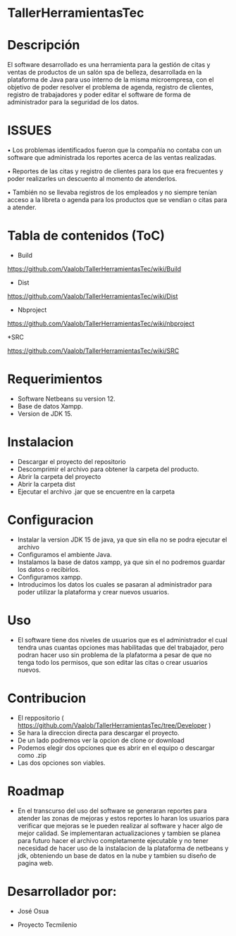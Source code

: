 # TallerHerramientasTec
# Descripción

El software desarrollado es una herramienta para la gestión de citas y ventas de productos de un salón spa de belleza, desarrollada en la plataforma de Java para uso interno de la misma microempresa, con el objetivo de poder resolver el problema de agenda, registro de clientes, registro de trabajadores y poder editar el software de forma de administrador para la seguridad de los datos.

# ISSUES

•	Los problemas identificados fueron que la compañía no contaba 
con un software que administrada los reportes acerca de las ventas realizadas.

•	Reportes de las citas y registro de clientes para los que era frecuentes 
y poder realizarles un descuento al momento de atenderlos.

•	También no se llevaba registros de los empleados y no siempre tenían acceso a la libreta 
o agenda para los productos que se vendían o citas para a atender.

# Tabla de contenidos (ToC)

* Build

https://github.com/Vaalob/TallerHerramientasTec/wiki/Build

* Dist
 
https://github.com/Vaalob/TallerHerramientasTec/wiki/Dist

* Nbproject

https://github.com/Vaalob/TallerHerramientasTec/wiki/nbproject

*SRC

https://github.com/Vaalob/TallerHerramientasTec/wiki/SRC

# Requerimientos

* Software Netbeans su version 12.
* Base de datos Xampp.
* Version de JDK 15.

# Instalacion

* Descargar el proyecto del repositorio
* Descomprimir el archivo para obtener la carpeta del producto.
* Abrir la carpeta del proyecto
* Abrir la carpeta dist
* Ejecutar el archivo .jar que se encuentre en la carpeta

# Configuracion

* Instalar la version JDK 15 de java, ya que sin ella no se podra ejecutar el archivo
* Configuramos el ambiente Java.
* Instalamos la base de datos xampp, ya que sin el no podremos guardar los datos o recibirlos.
* Configuramos xampp.
* Introducimos los datos los cuales se pasaran al administrador para poder utilizar la plataforma y crear nuevos usuarios.

# Uso

* El software tiene dos niveles de usuarios que es el administrador el cual tendra unas cuantas opciones mas habilitadas que del trabajador, pero podran hacer uso sin problema de la plafatorma a pesar de que no tenga todo los permisos, que son editar las citas o crear usuarios nuevos.

# Contribucion

* El reppositorio ( https://github.com/Vaalob/TallerHerramientasTec/tree/Developer )
* Se hara la direccion directa para descargar el proyecto.
* De un lado podremos ver la opcion de clone or download
* Podemos elegir dos opciones que es abrir en el equipo o descargar como .zip
* Las dos opciones son viables.

# Roadmap

* En el transcurso del uso del software se generaran reportes para atender las zonas de mejoras y estos reportes lo haran los usuarios para verificar que mejoras se le pueden realizar al software y hacer algo de mejor calidad. Se implementaran actualizaciones y tambien se planea para futuro hacer el archivo completamente ejecutable y no tener necesidad de hacer uso de la instalacion de la plataforma de netbeans y jdk, obteniendo un base de datos en la nube y tambien su diseño de pagina web.

# Desarrollador por:

* José Osua

* Proyecto Tecmilenio
